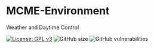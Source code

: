 # MCME-Environment
Weather and Daytime Control

[![License: GPL v3](https://img.shields.io/badge/License-GPLv3-blue.svg)](https://www.gnu.org/licenses/gpl-3.0)   ![GitHub size](https://img.shields.io/github/repo-size/MCME/MCME-Environment)   ![GitHub vulnerabilities](https://img.shields.io/snyk/vulnerabilities/github/MCME/Environment)